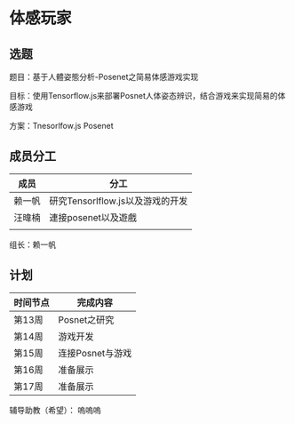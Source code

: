 # 体感玩家

## 选题

题目：基于人體姿態分析-Posenet之简易体感游戏实现

目标：使用Tensorflow.js来部署Posnet人体姿态辨识，结合游戏来实现简易的体感游戏

方案：Tnesorlfow.js Posenet

## 成员分工

| 成员 | 分工 |
| ---- | ---- |
|  赖一帆    |    研究Tensorlflow.js以及游戏的开发  |
|   汪暐楠   |  連接posenet以及遊戲    |
|      |      |

组长：赖一帆

## 计划

| 时间节点 | 完成内容 |
| -------- | -------- |
| 第13周   |      Posnet之研究   |
| 第14周   |      游戏开发    |
| 第15周   |      连接Posnet与游戏   |
| 第16周   |      准备展示  |
| 第17周   |      准备展示    |

辅导助教（希望）： 嗚嗚嗚

